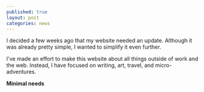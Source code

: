 ```yaml
---
published: true
layout: post
categories: news
---
```


I decided a few weeks ago that my website needed an update. Although it was already pretty simple, I wanted to simplify it even further.

I've made an effort to make this website about all things outside of work and the web. Instead, I have focused on writing, art, travel, and micro-adventures.

**Minimal needs**

